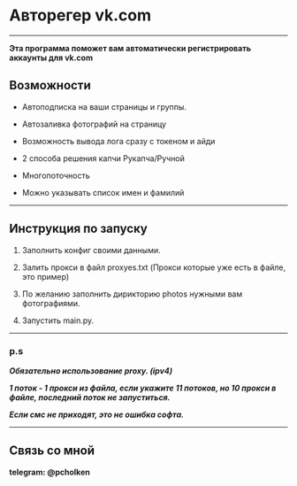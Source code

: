 # Авторегер vk.com
____
**Эта программа поможет вам автоматически регистрировать аккаунты для vk.com**

## Возможности

+ Автоподписка на ваши страницы и группы.

+ Автозаливка фотографий на страницу

+ Возможность вывода лога сразу с токеном и айди

+ 2 способа решения капчи Рукапча/Ручной

+ Многопоточность

+ Можно указывать список имен и фамилий

____


## Инструкция по запуску

1. Заполнить конфиг своими данными.

2. Залить прокси в файл proxyes.txt
   (Прокси которые уже есть в файле, это пример)
   
3. По желанию заполнить дирикторию photos нужными вам фотографиями.

4. Запустить main.py.

___
### p.s 
***Обязательно использование proxy. (ipv4)***

***1 поток - 1 прокси из файла, если укажите 11 потоков, но 10 прокси в файле, последний поток не запуститься.***

***Если смс не приходят, это не ошибка софта.***

___

## Связь со мной

**telegram: @pcholken**
